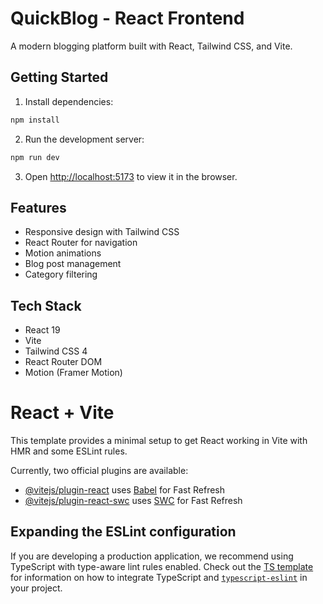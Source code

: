 # QuickBlog - React Frontend

A modern blogging platform built with React, Tailwind CSS, and Vite.

## Getting Started

1. Install dependencies:

```bash
npm install
```

2. Run the development server:

```bash
npm run dev
```

3. Open [http://localhost:5173](http://localhost:5173) to view it in the browser.

## Features

- Responsive design with Tailwind CSS
- React Router for navigation
- Motion animations
- Blog post management
- Category filtering

## Tech Stack

- React 19
- Vite
- Tailwind CSS 4
- React Router DOM
- Motion (Framer Motion)

# React + Vite

This template provides a minimal setup to get React working in Vite with HMR and some ESLint rules.

Currently, two official plugins are available:

- [@vitejs/plugin-react](https://github.com/vitejs/vite-plugin-react/blob/main/packages/plugin-react) uses [Babel](https://babeljs.io/) for Fast Refresh
- [@vitejs/plugin-react-swc](https://github.com/vitejs/vite-plugin-react/blob/main/packages/plugin-react-swc) uses [SWC](https://swc.rs/) for Fast Refresh

## Expanding the ESLint configuration

If you are developing a production application, we recommend using TypeScript with type-aware lint rules enabled. Check out the [TS template](https://github.com/vitejs/vite/tree/main/packages/create-vite/template-react-ts) for information on how to integrate TypeScript and [`typescript-eslint`](https://typescript-eslint.io) in your project.
